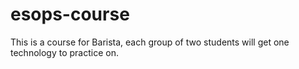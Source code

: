 # esops-course
This is a course for Barista, each group of two students will get one technology to practice on.
